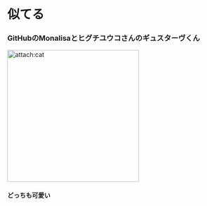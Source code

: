 # 似てる
### GitHubのMonalisaとヒグチユウコさんのギュスターヴくん
<img src="https://scontent-nrt1-1.xx.fbcdn.net/v/t1.0-9/26734337_10215433492816435_589986233655907049_n.jpg?oh=68e839f93eb24a72849109c2e4187e98&oe=5AF3FB83" alt="attach:cat" title="attach:cat" width="300" height="300">

#### どっちも可愛い
